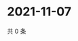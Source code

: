 # 2021-11-07

共 0 条

<!-- BEGIN WEIBO -->
<!-- 最后更新时间 Sun Nov 07 2021 13:08:57 GMT+0800 (China Standard Time) -->

<!-- END WEIBO -->
